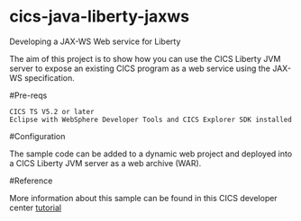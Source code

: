 # cics-java-liberty-jaxws

Developing a JAX-WS Web service for Liberty

The aim of this project is to show how you can use the CICS Liberty JVM server to expose an existing CICS program as a web service using the JAX-WS specification.

#Pre-reqs

    CICS TS V5.2 or later
    Eclipse with WebSphere Developer Tools and CICS Explorer SDK installed

#Configuration

The sample  code can be added to a dynamic web project and deployed into a CICS Liberty JVM server as a web archive (WAR).

#Reference

More information about this sample can be found in this CICS developer center [tutorial](https://developer.ibm.com/cics/2016/04/22/java-for-cics-developing-a-jax-ws-web-service-for-liberty/)
